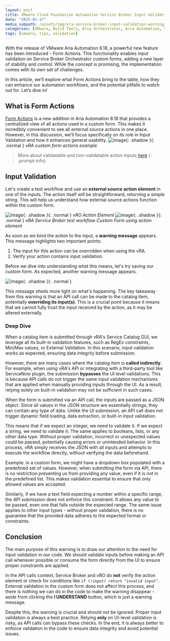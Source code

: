 ```yaml
---
layout: post
title: VMware Cloud Foundation Automation Service Broker Input Validation Deep Dive
date: "2025-01-17"
media_subpath: /assets/img/vra-service-broker-input-validation-warning/
categories: [VMware, Build Tools, Aria Orchestrator, Aria Automation, VMware Cloud Foundation Orchestrator, VMware Cloud Foundation Automation]
tags: [vmware, tips, validation]
---
```

With the release of VMware Aria Automation 8.18, a powerful new feature has been introduced - Form Actions. This functionality enables input validation on Service Broker Orchestrator custom forms, adding a new layer of stability and control. While the concept is promising, the implementation comes with its own set of challenges.

In this article, we’ll explore what Form Actions bring to the table, how they can enhance our automation workflows, and the potential pitfalls to watch out for. Let’s dive in!

## What is Form Actions

[Form Actions](https://techdocs.broadcom.com/us/en/vmware-cis/aria/aria-automation/8-18/consumption-on-prem-using-master-map-8-18/service-catalog-setting-up-service-catalog-for-your-organization/service-broker-custom-forms-customize-a-request-form/service-broker-custom-forms-learn-more-about-service-broker-custom-forms.html#:~:text=The%20Form%20Actions%20tab%20in%20the%20custom%20form%20designer%20shows%20a%20list%20of%20all%20actions%20that%20are%20used%20in%20the%20form.) is a new addition in Aria Automation 8.18 that provides a centralized view of all actions used in a custom form. This makes it incredibly convenient to see all external source actions in one place. However, in this discussion, we’ll focus specifically on its role in Input Validation and how it enhances general usability.
![image](image.png){: .shadow }{: .normal }
_vRA custom form actions example_

> More about validatable and non-validatable action inputs [here](https://techdocs.broadcom.com/us/en/vmware-cis/private-ai/foundation-with-nvidia/5-2/service-broker-custom-forms-learn-more-about-service-broker-custom-forms.html#:~:text=actions%20used%20in%20custom%20forms%20might%20contain%20inputs%20that%20can't%20be%20validated%20when%20the%20form%20is%20called%20using%20the%20API.%20When%20you%20save%20a%20form%20which%20contains%20unvalidatable%20actions%2C%20a%20warning%20appears.%20To%20save%20the%20form%2C%20you%20must%20confirm%20that%20the%20actions%20were%20developed%20according%20to%20best%20practices.)
{: .prompt-info}

## Input Validation

Let's create a test workflow and use an **external source action element** in one of the inputs. The action itself will be straightforward, returning a simple string. This will help us understand how external source actions function within the custom form.

![image](image-2.png){: .shadow }{: .normal }
_vRO Action Element_
![image](image-1.png){: .shadow }{: .normal }
_vRA Service Broker test workflow Custom Form using action element_

As soon as we bind the action to the input, a **warning message** appears. This message highlights two important points:

1. The input for this action can be overridden when using the vRA.
2. Verify your action contains input validation.

Before we dive into understanding what this means, let's try saving our custom form. As expected, another warning message appears.

![image](image-3.png){: .shadow }{: .normal }

This message sheds more light on what's happening. The key takeaway from this warning is that an API call can be made to the catalog item, potentially **overriding its input(s)**. This is a crucial point because it means that we cannot fully trust the input received by the action, as it may be altered externally.

### Deep Dive

When a catalog item is submitted through vRA's Service Catalog GUI, we leverage all its built-in validation features, such as RegEx constraints, Min/Max values, or External Validation. In this scenario, input validation works as expected, ensuring data integrity before submission.  

However, there are many cases where the catalog item is **called indirectly**. For example, when using vRA's API or integrating with a third-party tool like ServiceNow plugin, the submission **bypasses** the UI level validations. This is because API calls do not trigger the same input validation mechanisms that are applied when manually providing inputs through the UI. As a result, relying solely on built-in validation may not be sufficient in such cases.

When the form is submitted via an API call, the inputs are passed as a JSON object. Since all values in the JSON structure are essentially strings, they can contain any type of data. Unlike the UI submission, an API call does not trigger dynamic field loading, data extraction, or built-in input validation.  

This means that if we expect an integer, we need to validate it. If we expect a string, we need to validate it. The same applies to booleans, lists, or any other data type. Without proper validation, incorrect or unexpected values could be passed, potentially causing errors or unintended behavior. In this process, vRA simply receives the JSON with all inputs and attempts to execute the workflow directly, without verifying the data beforehand.

Example: in a custom form, we might have a dropdown box populated with a predefined set of values. However, when submitting the form via API, there is no restriction preventing us from providing any value, even if it is not in the predefined list. This makes validation essential to ensure that only allowed values are accepted.  

Similarly, if we have a text field expecting a number within a specific range, the API submission does not enforce this constraint. It allows any value to be passed, even one that falls outside the expected range. The same issue applies to other input types - without proper validation, there is no guarantee that the provided data adheres to the expected format or constraints.

## Conclusion

The main purpose of this warning is to draw our attention to the need for input validation in our code. We should validate inputs before making an API call whenever possible or consume the form directly from the UI to ensure proper constraints are applied.  

In the API calls context, Service Broker and vRO do **not** verify the action element or check for conditions like `if (!input) return "invalid input"`. External validation in the custom form does not affect this process, and there is nothing we can do in the code to make the warning disappear - aside from clicking the **I UNDERSTAND** button, which is just a warning message.  

Despite this, the warning is crucial and should not be ignored. Proper input validation is always a best practice. Relying **only** on UI-level validation is risky, as API calls can bypass these checks. In the end, it is always better to enforce validation in the code to ensure data integrity and avoid potential issues.
